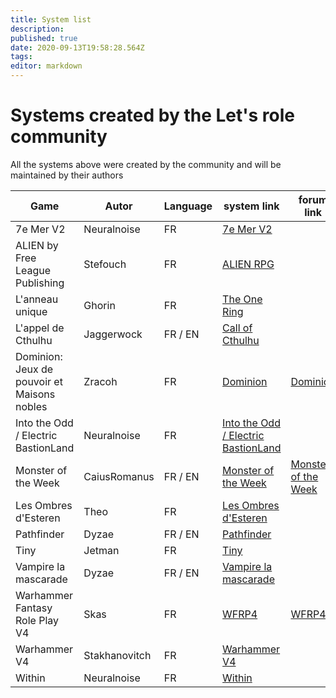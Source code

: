 ```yaml
---
title: System list
description: 
published: true
date: 2020-09-13T19:58:28.564Z
tags: 
editor: markdown
---
```


# Systems created by the Let's role community

All the systems above were created by the community and will be maintained by their authors

| Game                                        | Autor         | Language | system link                                                                            | forum link                                                                                     |
| ------------------------------------------- | ------------- | -------- | -------------------------------------------------------------------------------------- | ---------------------------------------------------------------------------------------------- |
| 7e Mer V2                                   | Neuralnoise   | FR       | [7e Mer V2](https://alpha.lets-role.com/sy/VdyCrUJ7wmhXhHfW)                           |                                                                                                |
| ALIEN by Free League Publishing             | Stefouch      | FR       | [ALIEN RPG](https://alpha.lets-role.com/sy/QqEoxwYVhRR6zvdx)                           |                                                                                                |
| L'anneau unique                             | Ghorin        | FR       | [The One Ring](https://alpha.lets-role.com/sy/kk7UEWz1P3d2bHmz)                        |                                                                                                |
| L'appel de Cthulhu                          | Jaggerwock    | FR / EN  | [Call of Cthulhu](https://alpha.lets-role.com/sy/fcYYEimo2ZVYBuzF)                     |                                                                                                |
| Dominion: Jeux de pouvoir et Maisons nobles | Zracoh        | FR       | [Dominion](https://alpha.lets-role.com/sy/3puTDbPSL6s8i1OE)                            | [Dominion](https://community.lets-role.com/t/dominion-jeux-de-pouvoir-et-maisons-nobles/3043)  |
| Into the Odd / Electric BastionLand         | Neuralnoise   | FR       | [Into the Odd / Electric BastionLand](https://alpha.lets-role.com/sy/EOQxh2PfjTdSYznI) |                                                                                                |
| Monster of the Week                         | CaiusRomanus  | FR / EN  | [Monster of the Week](https://alpha.lets-role.com/sy/gq07E0ifDDLNUixt)                 | [Monster of the Week](https://community.lets-role.com/t/monster-of-the-week/3143)              |
| Les Ombres d'Esteren                        | Theo          | FR       | [Les Ombres d'Esteren](https://alpha.lets-role.com/sy/8j0IG381Tu8WjT6e)                |                                                                                                |
| Pathfinder                                  | Dyzae         | FR / EN      | [Pathfinder](https://alpha.lets-role.com/sy/JZkvSOv0SZzcz8Ty)                          |                                                                                                |
| Tiny                                        | Jetman        | FR       | [Tiny](https://alpha.lets-role.com/sy/8ZIghWOFvz5LDioG)                                |                                                                                                |
| Vampire la mascarade                        | Dyzae         | FR / EN      | [Vampire la mascarade](https://alpha.lets-role.com/sy/uqwI6owuvt6KB1Ff)                |                                                                                                |
| Warhammer Fantasy Role Play V4              | Skas          | FR       | [WFRP4](https://alpha.lets-role.com/sy/8O43ELHETUdFV8mf)                               | [WFRP4](https://community.lets-role.com/t/warhammer-fantasy-role-play-v4-wfrp4-cubicle-7/2952) |
| Warhammer V4                                | Stakhanovitch | FR       | [Warhammer V4](https://alpha.lets-role.com/sy/Yitn3r9IsKPdcCqe)                        |                                                                                                |
| Within                                      | Neuralnoise   | FR       | [Within](https://alpha.lets-role.com/sy/fGtIGjVrif5viWqB)                              |                                                                                                |
